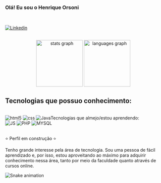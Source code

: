 ### Olá! Eu sou o Henrique Orsoni

<br/>

[![Linkedin](https://img.shields.io/badge/LinkedIn-0077B5?style=for-the-badge&logo=linkedin&logoColor=white)](www.linkedin.com/in/henrique-orsoni-54a2a52b8)

<br/>

<div align="center">
  <img src="https://github-readme-stats.vercel.app/api?username=HenriqueOrsoni&hide_title=false&hide_rank=false&show_icons=true&include_all_commits=true&count_private=true&disable_animations=false&theme=prussian&locale=en&hide_border=false&order=1" height="150" alt="stats graph"  />
  <img src="https://github-readme-stats.vercel.app/api/top-langs?username=HenriqueOrsoni&locale=en&hide_title=false&layout=compact&card_width=320&langs_count=5&theme=prussian&hide_border=false&order=2" height="150" alt="languages graph"  />
</div>

###

## Tecnologias que possuo conhecimento:

<div style="display: inline_block"><br/>
<img text-align="center" alt="html5" src="https://img.shields.io/badge/HTML-239120?style=for-the-badge&logo=html5&logoColor=white"/> 
<img text-align="center" alt="css" src="https://img.shields.io/badge/CSS-239120?&style=for-the-badge&logo=css3&logoColor=white"/>
<img text-align="center" alt="Java" src="https://img.shields.io/badge/MySQL-00000F?style=for-the-badge&logo=mysql&logoColor=white/>


## Tecnologias que almejo/estou aprendendo:
<br/>
<img text-align="center" alt="JS" src="https://img.shields.io/badge/JavaScript-F7DF1E?style=for-the-badge&logo=javascript&logoColor=black"/>
<img text-align="center" alt="PHP" src="https://img.shields.io/badge/PHP-777BB4?style=for-the-badge&logo=php&logoColor=white"/>
<img text-align="center" alt="MYSQL" src="https://img.shields.io/badge/MySQL-7B68EE?style=for-the-badge&logo=mysql&logoColor=white"/>

</br>
</br>

⭐ Perfil em construção ⭐

Tenho grande interesse pela área de tecnologia. Sou uma pessoa de fácil aprendizado e, por isso, estou aproveitando ao máximo para adquirir conhecimento nessa área, tanto por meio da faculdade quanto através de cursos online.

<img src="https://github.com/HenriqueOrsoni/HenriqueOrsoni/blob/output/github-contribution-grid-snake.svg" alt="Snake animation" />

###

